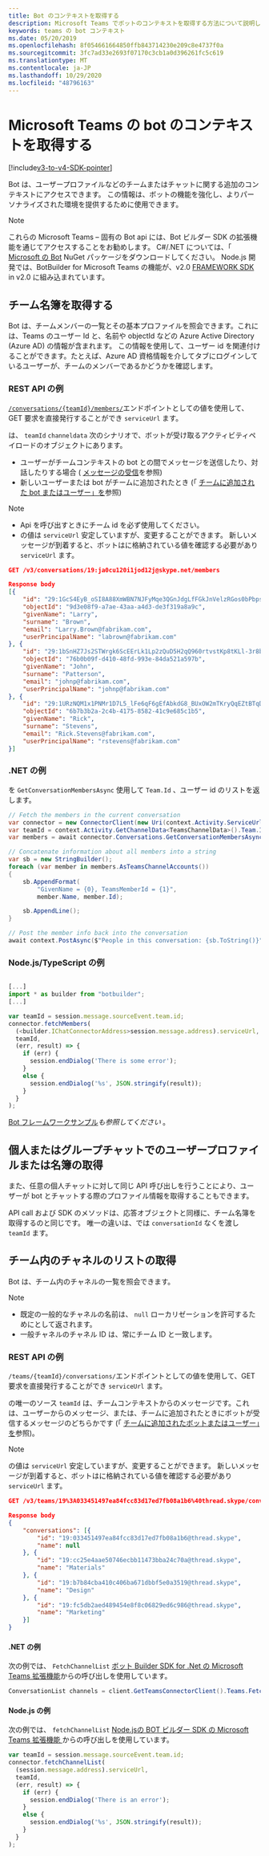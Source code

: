 ```yaml
---
title: Bot のコンテキストを取得する
description: Microsoft Teams でボットのコンテキストを取得する方法について説明します。
keywords: teams の bot コンテキスト
ms.date: 05/20/2019
ms.openlocfilehash: 8f054661664850ffb843714230e209c8e4737f0a
ms.sourcegitcommit: 3fc7ad33e2693f07170c3cb1a0d396261fc5c619
ms.translationtype: MT
ms.contentlocale: ja-JP
ms.lasthandoff: 10/29/2020
ms.locfileid: "48796163"
---
```

# <a name="get-context-for-your-microsoft-teams-bot"></a>Microsoft Teams の bot のコンテキストを取得する

[!include[v3-to-v4-SDK-pointer](~/includes/v3-to-v4-pointer-bots.md)]

Bot は、ユーザープロファイルなどのチームまたはチャットに関する追加のコンテキストにアクセスできます。 この情報は、ボットの機能を強化し、よりパーソナライズされた環境を提供するために使用できます。

> [!NOTE]
> これらの Microsoft Teams &ndash; 固有の Bot api には、Bot ビルダー SDK の拡張機能を通じてアクセスすることをお勧めします。 C#/.NET については、「 [Microsoft の Bot](https://www.nuget.org/packages/Microsoft.Bot.Connector.Teams) NuGet パッケージをダウンロードしてください。 Node.js 開発では、BotBuilder for Microsoft Teams の機能が、v2.0 [FRAMEWORK SDK](https://github.com/microsoft/botframework-sdk) in v2.0 に組み込まれています。

## <a name="fetching-the-team-roster"></a>チーム名簿を取得する

Bot は、チームメンバーの一覧とその基本プロファイルを照会できます。これには、Teams のユーザー Id と、名前や objectId などの Azure Active Directory (Azure AD) の情報が含まれます。 この情報を使用して、ユーザー id を関連付けることができます。たとえば、Azure AD 資格情報を介してタブにログインしているユーザーが、チームのメンバーであるかどうかを確認します。

### <a name="rest-api-example"></a>REST API の例

[`/conversations/{teamId}/members/`](/bot-framework/rest-api/bot-framework-rest-connector-api-reference#get-conversation-members)エンドポイントとしての値を使用して、GET 要求を直接発行することができ `serviceUrl` ます。

は、 `teamId` `channeldata` 次のシナリオで、ボットが受け取るアクティビティペイロードのオブジェクトにあります。
* ユーザーがチームコンテキストの bot との間でメッセージを送信したり、対話したりする場合 ( [メッセージの受信](~/resources/bot-v3/bot-conversations/bots-conversations.md#receiving-messages)を参照)
* 新しいユーザーまたは bot がチームに追加されたとき (「 [チームに追加された bot またはユーザー」を](~/resources/bot-v3/bots-notifications.md#bot-or-user-added-to-a-team)参照)

> [!NOTE]
>* Api を呼び出すときにチーム id を必ず使用してください。
>* の値は `serviceUrl` 安定していますが、変更することができます。 新しいメッセージが到着すると、ボットはに格納されている値を確認する必要があり `serviceUrl` ます。

```json
GET /v3/conversations/19:ja0cu120i1jod12j@skype.net/members

Response body
[{
    "id": "29:1GcS4EyB_oSI8A88XmWBN7NJFyMqe3QGnJdgLfFGkJnVelzRGos0bPbpsfJjcbAD22bmKc4GMbrY2g4JDrrA8vM06X1-cHHle4zOE6U4ttcc",
    "objectId": "9d3e08f9-a7ae-43aa-a4d3-de3f319a8a9c",
    "givenName": "Larry",
    "surname": "Brown",
    "email": "Larry.Brown@fabrikam.com",
    "userPrincipalName": "labrown@fabrikam.com"
}, {
    "id": "29:1bSnHZ7Js2STWrgk6ScEErLk1Lp2zQuD5H2qQ960rtvstKp8tKLl-3r8b6DoW0QxZimuTxk_kupZ1DBMpvIQQUAZL-PNj0EORDvRZXy8kvWk",
    "objectId": "76b0b09f-d410-48fd-993e-84da521a597b",
    "givenName": "John",
    "surname": "Patterson",
    "email": "johnp@fabrikam.com",
    "userPrincipalName": "johnp@fabrikam.com"
}, {
    "id": "29:1URzNQM1x1PNMr1D7L5_lFe6qF6gEfAbkdG8_BUxOW2mTKryQqEZtBTqDt10-MghkzjYDuUj4KG6nvg5lFAyjOLiGJ4jzhb99WrnI7XKriCs",
    "objectId": "6b7b3b2a-2c4b-4175-8582-41c9e685c1b5",
    "givenName": "Rick",
    "surname": "Stevens",
    "email": "Rick.Stevens@fabrikam.com",
    "userPrincipalName": "rstevens@fabrikam.com"
}]
```

### <a name="net-example"></a>.NET の例

を `GetConversationMembersAsync` 使用して `Team.Id` 、ユーザー id のリストを返します。

```csharp
// Fetch the members in the current conversation
var connector = new ConnectorClient(new Uri(context.Activity.ServiceUrl));
var teamId = context.Activity.GetChannelData<TeamsChannelData>().Team.Id;
var members = await connector.Conversations.GetConversationMembersAsync(teamId);

// Concatenate information about all members into a string
var sb = new StringBuilder();
foreach (var member in members.AsTeamsChannelAccounts())
{
    sb.AppendFormat(
        "GivenName = {0}, TeamsMemberId = {1}",
        member.Name, member.Id);

    sb.AppendLine();
}

// Post the member info back into the conversation
await context.PostAsync($"People in this conversation: {sb.ToString()}");
```

### <a name="nodejstypescript-example"></a>Node.js/TypeScript の例

```typescript

[...]
import * as builder from "botbuilder";
[...]

var teamId = session.message.sourceEvent.team.id;
connector.fetchMembers(
  (<builder.IChatConnectorAddress>session.message.address).serviceUrl,
  teamId,
  (err, result) => {
    if (err) {
      session.endDialog('There is some error');
    }
    else {
      session.endDialog('%s', JSON.stringify(result));
    }
  }
);
```

[Bot フレームワークサンプル](https://github.com/Microsoft/BotBuilder-Samples/blob/master/README.md)*も参照してください* 。

## <a name="fetching-user-profile-or-roster-in-personal-or-group-chat"></a>個人またはグループチャットでのユーザープロファイルまたは名簿の取得

また、任意の個人チャットに対して同じ API 呼び出しを行うことにより、ユーザーが bot とチャットする際のプロファイル情報を取得することもできます。

API call および SDK のメソッドは、応答オブジェクトと同様に、チーム名簿を取得するのと同じです。 唯一の違いは、では `conversationId` なくを渡し `teamId` ます。

## <a name="fetching-the-list-of-channels-in-a-team"></a>チーム内のチャネルのリストの取得

Bot は、チーム内のチャネルの一覧を照会できます。

> [!NOTE]
>
>* 既定の一般的なチャネルの名前は、 `null` ローカリゼーションを許可するためにとして返されます。
>* 一般チャネルのチャネル ID は、常にチーム ID と一致します。

### <a name="rest-api-example"></a>REST API の例

`/teams/{teamId}/conversations/`エンドポイントとしての値を使用して、GET 要求を直接発行することができ `serviceUrl` ます。

の唯一のソース `teamId` は、チームコンテキストからのメッセージです。これは、ユーザーからのメッセージ、または、チームに追加されたときにボットが受信するメッセージのどちらかです (「 [チームに追加されたボットまたはユーザー」を](~/resources/bot-v3/bots-notifications.md#team-member-or-bot-addition)参照)。

> [!NOTE]
> の値は `serviceUrl` 安定していますが、変更することができます。 新しいメッセージが到着すると、ボットはに格納されている値を確認する必要があり `serviceUrl` ます。

```json
GET /v3/teams/19%3A033451497ea84fcc83d17ed7fb08a1b6%40thread.skype/conversations

Response body
{
    "conversations": [{
        "id": "19:033451497ea84fcc83d17ed7fb08a1b6@thread.skype",
        "name": null
    }, {
        "id": "19:cc25e4aae50746ecbb11473bba24c70a@thread.skype",
        "name": "Materials"
    }, {
        "id": "19:b7b84cba410c406ba671dbbf5e0a3519@thread.skype",
        "name": "Design"
    }, {
        "id": "19:fc5db2aed489454e8f8c06829ed6c986@thread.skype",
        "name": "Marketing"
    }]
}
```

#### <a name="net-example"></a>.NET の例

次の例では、 `FetchChannelList` [ボット Builder SDK for .Net の Microsoft Teams 拡張機能](https://www.nuget.org/packages/Microsoft.Bot.Connector.Teams)からの呼び出しを使用しています。

```csharp
ConversationList channels = client.GetTeamsConnectorClient().Teams.FetchChannelList(activity.GetChannelData<TeamsChannelData>().Team.Id);
```

#### <a name="nodejs-example"></a>Node.js の例

次の例では、 `fetchChannelList` [Node.jsの BOT ビルダー SDK の Microsoft Teams 拡張機能 ](https://www.npmjs.com/package/botbuilder-teams)からの呼び出しを使用しています。

```javascript
var teamId = session.message.sourceEvent.team.id;
connector.fetchChannelList(
  (session.message.address).serviceUrl,
  teamId,
  (err, result) => {
    if (err) {
      session.endDialog('There is an error');
    }
    else {
      session.endDialog('%s', JSON.stringify(result));
    }
  }
);
```
